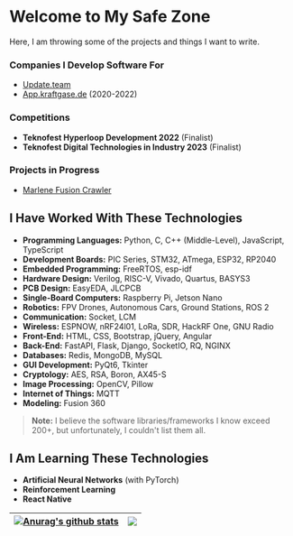 # Welcome to My Safe Zone

Here, I am throwing some of the projects and things I want to write.

### Companies I Develop Software For
- [Update.team](https://update.team)
- [App.kraftgase.de](https://app.kraftgase.de/) (2020-2022)

### Competitions
- **Teknofest Hyperloop Development 2022** (Finalist)
- **Teknofest Digital Technologies in Industry 2023** (Finalist)

### Projects in Progress
- [Marlene Fusion Crawler](https://github.com/x3beche/marlene-fusion-crawler)


## I Have Worked With These Technologies

- **Programming Languages:** Python, C, C++ (Middle-Level), JavaScript, TypeScript
- **Development Boards:** PIC Series, STM32, ATmega, ESP32, RP2040
- **Embedded Programming:** FreeRTOS, esp-idf
- **Hardware Design:** Verilog, RISC-V, Vivado, Quartus, BASYS3
- **PCB Design:** EasyEDA, JLCPCB
- **Single-Board Computers:** Raspberry Pi, Jetson Nano
- **Robotics:** FPV Drones, Autonomous Cars, Ground Stations, ROS 2
- **Communication:** Socket, LCM
- **Wireless:** ESPNOW, nRF24l01, LoRa, SDR, HackRF One, GNU Radio
- **Front-End:** HTML, CSS, Bootstrap, jQuery, Angular
- **Back-End:** FastAPI, Flask, Django, SocketIO, RQ, NGINX
- **Databases:** Redis, MongoDB, MySQL
- **GUI Development:** PyQt6, Tkinter
- **Cryptology:** AES, RSA, Boron, AX45-S
- **Image Processing:** OpenCV, Pillow
- **Internet of Things:** MQTT
- **Modeling:** Fusion 360

> **Note:** I believe the software libraries/frameworks I know exceed 200+, but unfortunately, I couldn't list them all.


## I Am Learning These Technologies

- **Artificial Neural Networks** (with PyTorch)
- **Reinforcement Learning**
- **React Native**

| <a href="https://github.com/anuraghazra/github-readme-stats"><img align="center" src="https://github-readme-stats.vercel.app/api?username=x3beche&show_icons=true&include_all_commits=true&theme=dark&hide_border=true" alt="Anurag's github stats" /></a> | <a href="https://github.com/anuraghazra/github-readme-stats"><img align="center" src="https://github-readme-stats.vercel.app/api/top-langs/?username=x3beche&layout=compact&theme=dark&hide_border=true" /></a> |
| ------------- | ------------- |
